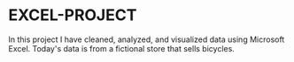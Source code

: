 # EXCEL-PROJECT
In this project I have cleaned, analyzed, and visualized data using Microsoft Excel.
Today's data is from a fictional store that sells bicycles. 
